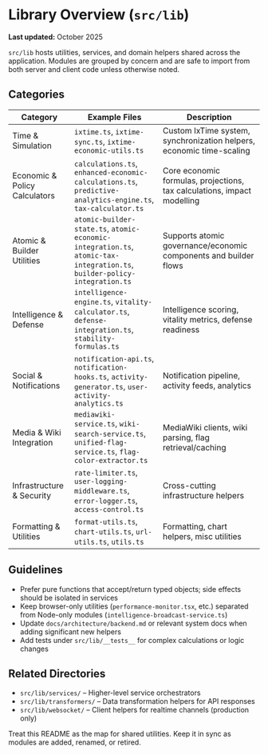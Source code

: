 # Library Overview (`src/lib`)

**Last updated:** October 2025

`src/lib` hosts utilities, services, and domain helpers shared across the application. Modules are grouped by concern and are safe to import from both server and client code unless otherwise noted.

## Categories
| Category | Example Files | Description |
| --- | --- | --- |
| Time & Simulation | `ixtime.ts`, `ixtime-sync.ts`, `ixtime-economic-utils.ts` | Custom IxTime system, synchronization helpers, economic time-scaling |
| Economic & Policy Calculators | `calculations.ts`, `enhanced-economic-calculations.ts`, `predictive-analytics-engine.ts`, `tax-calculator.ts` | Core economic formulas, projections, tax calculations, impact modelling |
| Atomic & Builder Utilities | `atomic-builder-state.ts`, `atomic-economic-integration.ts`, `atomic-tax-integration.ts`, `builder-policy-integration.ts` | Supports atomic governance/economic components and builder flows |
| Intelligence & Defense | `intelligence-engine.ts`, `vitality-calculator.ts`, `defense-integration.ts`, `stability-formulas.ts` | Intelligence scoring, vitality metrics, defense readiness |
| Social & Notifications | `notification-api.ts`, `notification-hooks.ts`, `activity-generator.ts`, `user-activity-analytics.ts` | Notification pipeline, activity feeds, analytics |
| Media & Wiki Integration | `mediawiki-service.ts`, `wiki-search-service.ts`, `unified-flag-service.ts`, `flag-color-extractor.ts` | MediaWiki clients, wiki parsing, flag retrieval/caching |
| Infrastructure & Security | `rate-limiter.ts`, `user-logging-middleware.ts`, `error-logger.ts`, `access-control.ts` | Cross-cutting infrastructure helpers |
| Formatting & Utilities | `format-utils.ts`, `chart-utils.ts`, `url-utils.ts`, `utils.ts` | Formatting, chart helpers, misc utilities |

## Guidelines
- Prefer pure functions that accept/return typed objects; side effects should be isolated in services
- Keep browser-only utilities (`performance-monitor.tsx`, etc.) separated from Node-only modules (`intelligence-broadcast-service.ts`)
- Update `docs/architecture/backend.md` or relevant system docs when adding significant new helpers
- Add tests under `src/lib/__tests__` for complex calculations or logic changes

## Related Directories
- `src/lib/services/` – Higher-level service orchestrators
- `src/lib/transformers/` – Data transformation helpers for API responses
- `src/lib/websocket/` – Client helpers for realtime channels (production only)

Treat this README as the map for shared utilities. Keep it in sync as modules are added, renamed, or retired.
